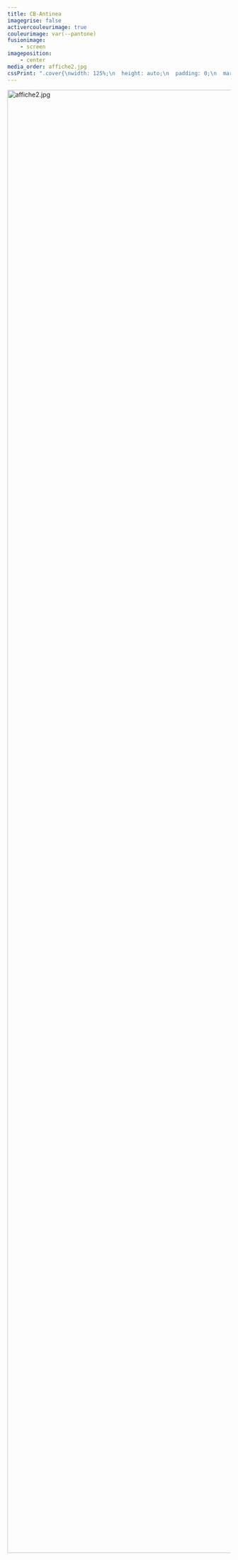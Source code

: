 ```yaml
---
title: CB-Antinea
imagegrise: false
activercouleurimage: true
couleurimage: var(--pantone)
fusionimage:
    - screen
imageposition:
    - center
media_order: affiche2.jpg
cssPrint: ".cover{\nwidth: 125%;\n  height: auto;\n  padding: 0;\n  margin: -20mm;\n}"
---
```


<p><img class="cover" src="affiche2.jpg" alt="affiche2.jpg" width="2239" height="3300"></p>